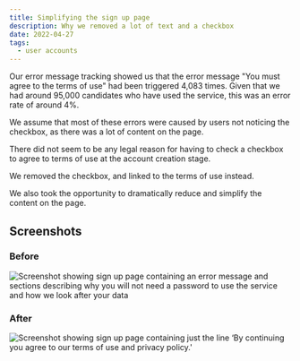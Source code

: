 ```yaml
---
title: Simplifying the sign up page
description: Why we removed a lot of text and a checkbox
date: 2022-04-27
tags:
  - user accounts
---
```


Our error message tracking showed us that the error message "You must agree to the terms of use" had been triggered 4,083 times. Given that we had around 95,000 candidates who have used the service, this was an error rate of around 4%.

We assume that most of these errors were caused by users not noticing the checkbox, as there was a lot of content on the page.

There did not seem to be any legal reason for having to check a checkbox to agree to terms of use at the account creation stage.

We removed the checkbox, and linked to the terms of use instead.

We also took the opportunity to dramatically reduce and simplify the content on the page.

## Screenshots

### Before

![Screenshot showing sign up page containing an error message and sections describing why you will not need a password to use the service and how we look after your data](sign-up-before-error.png "Previous sign up page")

### After

![Screenshot showing sign up page containing just the line ‘By continuing you agree to our terms of use and privacy policy.'](sign-up.png "New sign up page")
